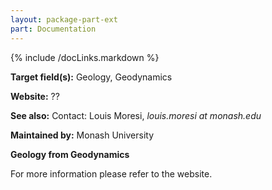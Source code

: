 ```yaml
---
layout: package-part-ext
part: Documentation
---
```

{% include /docLinks.markdown %}

**Target field(s):** Geology, Geodynamics 

**Website:** ?? 

**See also:** Contact: Louis Moresi, *louis.moresi at monash.edu*

**Maintained by:** Monash University


**Geology from Geodynamics**

For more information please refer to the website.
